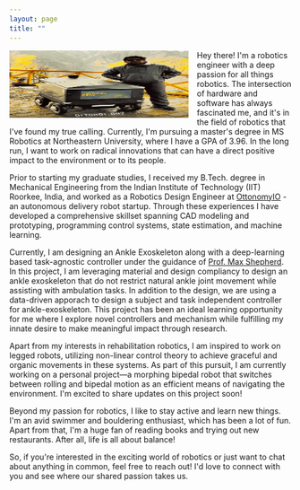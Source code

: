 ```yaml
---
layout: page
title: ""
---
```

<img align="left" width="320" height="120" src="/assets/my_photo2.png" style="padding-right: 15px; padding-bottom: 15px;">

Hey there! I'm a robotics engineer with a deep passion for all things robotics. The intersection of hardware and software has always fascinated me, and it's in the field of robotics that I've found my true calling. Currently, I'm pursuing a master's degree in MS Robotics at Northeastern University, where I have a GPA of 3.96. In the long run, I want to work on radical innovations that can have a direct positive impact to the environment or to its people. 

Prior to starting my graduate studies, I received my B.Tech. degree in Mechanical Engineering from the Indian Institute of Technology (IIT) Roorkee, India, and worked as a Robotics Design Engineer at [OttonomyIO](https://ottonomy.io/) - an autonomous delivery robot startup. Through these experiences I have developed a comprehensive skillset spanning CAD modeling and prototyping, programming control systems, state estimation, and machine learning. 

Currently, I am designing an Ankle Exoskeleton along with a deep-learning based task-agnostic controller under the guidance of [Prof. Max Shepherd](https://coe.northeastern.edu/people/shepherd-maxwell/). In this project, I am leveraging material and design compliancy to design an ankle exoskeleton that do not restrict natural ankle joint movement while assisting with ambulation tasks. In addition to the design, we are using a data-driven apporach to design a subject and task independent controller for ankle-exoskeleton. This project has been an ideal learning opportunity for me where I explore novel controllers and mechanism while fulfilling my innate desire to make meaningful impact through research.

Apart from my interests in rehabilitation robotics, I am inspired to work on legged robots, utilizing non-linear control theory to achieve graceful and organic movements in these systems. As part of this pursuit, I am currently working on a personal project—a morphing bipedal robot that switches between rolling and bipedal motion as an efficient means of navigating the environment. I'm excited to share updates on this project soon! 

Beyond my passion for robotics, I like to stay active and learn new things. I'm an avid swimmer and bouldering enthusiast, which has been a lot of fun. Apart from that, I'm a huge fan of reading books and trying out new restaurants. After all, life is all about balance! 

So, if you're interested in the exciting world of robotics or just want to chat about anything in common, feel free to reach out! I'd love to connect with you and see where our shared passion takes us.